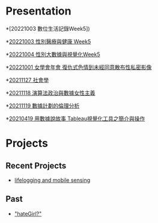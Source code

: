 # Presentation
*[20221003 數位生活記錄Week5])

*[20221003 性別醫療與健康 Week5]()

*[20221004 性別大數據與視覺化Week5](https://docs.google.com/presentation/d/e/2PACX-1vRLb5uFg8iuOiV7V2WXlVoNTRqEcLA6ad9Pku77KGsIQwhrJ-6IJ_AXino9ewfiJkGrW3c8Up1-a4NY/pub?start=false&loop=false&delayms=3000)

*[20221001 女學會年會 復仇式色情到未經同意散布性私密影像]()

*[20211127 社會學]()

*[20211118 演算法政治與數據女性主義]()

*[20211119 數據計劃的倫理分析]()

*[20210419 用數據說故事 Tableau視覺化工具之簡介與操作]()


# Projects

## Recent Projects
* [lifelogging and mobile sensing]()

## Past
* ["hateGirl?"]()

